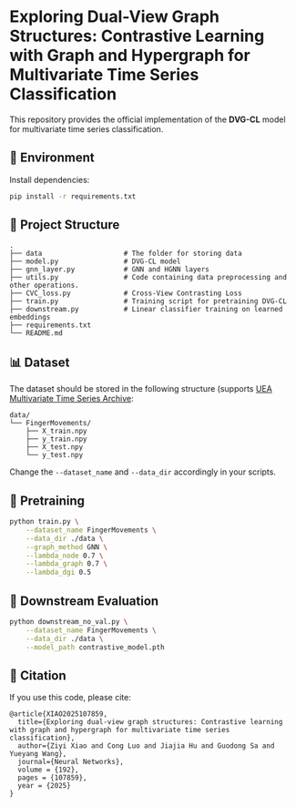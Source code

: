 # Exploring Dual-View Graph Structures: Contrastive Learning with Graph and Hypergraph for Multivariate Time Series Classification

This repository provides the official implementation of the **DVG-CL** model for multivariate time series classification.


## 🔧 Environment

Install dependencies:

```bash
pip install -r requirements.txt
```

## 📁 Project Structure

```
.
├── data                    # The folder for storing data
├── model.py                # DVG-CL model
├── gnn_layer.py            # GNN and HGNN layers
├── utils.py                # Code containing data preprocessing and other operations.
├── CVC_loss.py             # Cross-View Contrasting Loss
├── train.py                # Training script for pretraining DVG-CL
├── downstream.py           # Linear classifier training on learned embeddings
├── requirements.txt
└── README.md
```

## 📊 Dataset

The dataset should be stored in the following structure (supports [UEA Multivariate Time Series Archive](https://timeseriesclassification.com/dataset.php):

```
data/
└── FingerMovements/
    ├── X_train.npy
    ├── y_train.npy
    ├── X_test.npy
    └── y_test.npy
```

Change the `--dataset_name` and `--data_dir` accordingly in your scripts.

## 🚀 Pretraining

```bash
python train.py \
    --dataset_name FingerMovements \
    --data_dir ./data \
    --graph_method GNN \
    --lambda_node 0.7 \
    --lambda_graph 0.7 \
    --lambda_dgi 0.5
```

## 🧠 Downstream Evaluation

```bash
python downstream_no_val.py \
    --dataset_name FingerMovements \
    --data_dir ./data \
    --model_path contrastive_model.pth
```


## 📜 Citation
If you use this code, please cite:
```
@article{XIAO2025107859,
  title={Exploring dual-view graph structures: Contrastive learning with graph and hypergraph for multivariate time series classification},
  author={Ziyi Xiao and Cong Luo and Jiajia Hu and Guodong Sa and Yueyang Wang},
  journal={Neural Networks},
  volume = {192},
  pages = {107859},
  year = {2025}
}
```
